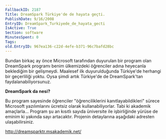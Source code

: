 ```yaml
---
FallbackID: 2187
Title: DreamSpark Türkiye'de de hayata geçti.
PublishDate: 9/16/2008
EntryID: DreamSpark_Turkiyede_de_hayata_gecti
IsActive: True
Section: software
MinutesSpent: 0
Tags: 
old.EntryID: 967ea136-c22d-4efe-b371-96c7bafd28bc
---
```

Bundan birkaç ay önce Microsoft tarafından duyurulan bir program olan
DreamSpark programı benim ülkemizdeki öğrenciler adına heyecanla
beklediğim bir gelişmeydi. Maalesef ilk duyurulduğunda Türkiye'de
herhangi bir geçerliliği yoktu. Oysa şimdi artık Türkiye'de de
DreamSpark'tan faydalanabiliyorsunuz.

**DreamSpark da nesi?**

Bu program sayesinde öğrenciler "öğrenciliklerini kanıtlayabildikleri"
sürece Microsoft yazılımlarını ücretsiz olarak kullanabiliyorlar. Tabi
ki akademik amaçlarla... Program şu an kısıtlı sayıda üniversite ile
işbirliğinde yürüse de eminim ki yakında sayı artacaktır. Projenin
detaylarına aşağıdaki adresten ulaşabilirsiniz.

<http://dreamsparktr.msakademik.net/>


